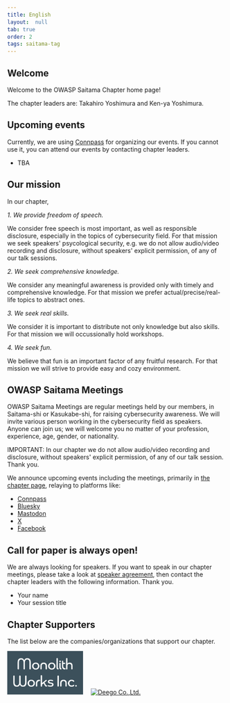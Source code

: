 ```yaml
---
title: English
layout:  null
tab: true
order: 2
tags: saitama-tag
---
```


## Welcome

Welcome to the OWASP Saitama Chapter home page!

The chapter leaders are: Takahiro Yoshimura and Ken-ya Yoshimura.

## Upcoming events

Currently, we are using [Connpass](https://owaspsaitama.connpass.com/) for organizing our events. If you cannot use it, you can attend our events by contacting chapter leaders.

* TBA

## Our mission

In our chapter,

*1. We provide freedom of speech.*

We consider free speech is most important, as well as responsible disclosure, especially in the topics of cybersecurity field. For that mission we seek speakers' psycological security, e.g. we do not allow audio/video recording and disclosure, without speakers' explicit permission, of any of our talk sessions.

*2. We seek comprehensive knowledge.*

We consider any meaningful awareness is provided only with timely and comprehensive knowledge. For that mission we prefer actual/precise/real-life topics to abstract ones.

*3. We seek real skills.*

We consider it is important to distribute not only knowledge but also skills. For that mission we will occussionally hold workshops.

*4. We seek fun.*

We believe that fun is an important factor of any fruitful research. For that mission we will strive to provide easy and cozy environment.

## OWASP Saitama Meetings
OWASP Saitama Meetings are regular meetings held by our members, in Saitama-shi or Kasukabe-shi, for raising cybersecurity awareness. We will invite various person working in the cybersecurity field as speakers. Anyone can join us; we will welcome you no matter of your profession, experience, age, gender, or nationality.

IMPORTANT: In our chapter we do not allow audio/video recording and disclosure, without speakers' explicit permission, of any of our talk session. Thank you.

We announce upcoming events including the meetings, primarily in [the chapter page](#upcoming-events), relaying to platforms like:

* [Connpass](https://owaspsaitama.connpass.com/)
* [Bluesky](https://bsky.app/profile/owaspsaitama.bsky.social)
* [Mastodon](https://infosec.exchange/@OWASP_Saitama)
* [X](https://twitter.com/OWASP_Saitama)
* [Facebook](https://www.facebook.com/owaspsaitama)

## Call for paper is always open!

We are always looking for speakers. If you want to speak in our chapter meetings, please take a look at [speaker agreement](/www-policy/legal/speaker-agreement), then contact the chapter leaders with the following information. Thank you.

 * Your name
 * Your session title

## Chapter Supporters

The list below are the companies/organizations that support our chapter.

[<img alt="Monolith Works Inc." src="assets/images/monolithworks.png" height="100" >](https://monolithworks.co.jp/)
&emsp;[<img alt="Deego Co.,Ltd." src="assets/images/deego.png" height="100" >](https://www.deego.co.jp/)
